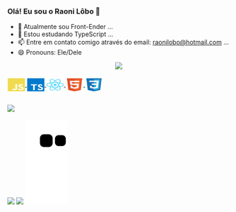 ### Olá! Eu sou o Raoni Lôbo 👋


- 🔭 Atualmente sou Front-Ender ...
- 🌱 Estou estudando TypeScript ...
- 📫 Entre em contato comigo através do email: raonilobo@hotmail.com ...
- 😄 Pronouns: Ele/Dele

<div align="center">
  <a href="https://github.com/raonilobo">
  <img height="180em" src="https://github-readme-stats.vercel.app/api?username=raonilobo&show_icons=true&theme=dark&include_all_commits=true&count_private=true"/>
</div>

<div style="display: inline_block"><br>
  <img align="center" alt="Rao-Js" height="30" width="40" src="https://raw.githubusercontent.com/devicons/devicon/master/icons/javascript/javascript-plain.svg">
  <img align="center" alt="Rao-Ts" height="30" width="40" src="https://raw.githubusercontent.com/devicons/devicon/master/icons/typescript/typescript-plain.svg">
  <img align="center" alt="Rao-React" height="30" width="40" src="https://raw.githubusercontent.com/devicons/devicon/master/icons/react/react-original.svg">
  <img align="center" alt="Rao-HTML" height="30" width="40" src="https://raw.githubusercontent.com/devicons/devicon/master/icons/html5/html5-original.svg">
  <img align="center" alt="Rao-CSS" height="30" width="40" src="https://raw.githubusercontent.com/devicons/devicon/master/icons/css3/css3-original.svg">

  
  ##
  
  <div> 
  <a href="https://www.instagram.com/loboraoni/" target="_blank"><img src="https://img.shields.io/badge/-Instagram-%23E4405F?style=for-the-badge&logo=instagram&logoColor=white" target="_blank"></a>
 
  <a href = "mailto:raonibastoslobo@gmail.com"><img src="https://img.shields.io/badge/-Gmail-%23333?style=for-the-badge&logo=gmail&logoColor=white" target="_blank"></a>
  <a href="https://https://www.linkedin.com/in/raoni-l%C3%B4bo-4b0451115/" target="_blank"><img src="https://img.shields.io/badge/-LinkedIn-%230077B5?style=for-the-badge&logo=linkedin&logoColor=white" target="_blank"></a> 
  ![Snake animation](https://github.com/rafaballerini/rafaballerini/blob/output/github-contribution-grid-snake.svg)
 
</div>

